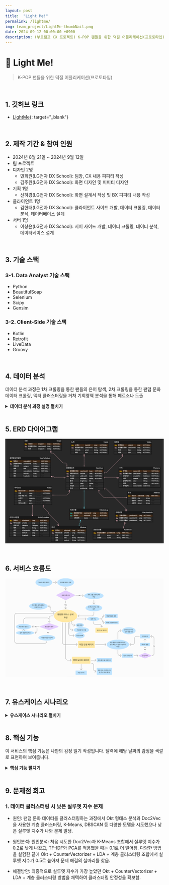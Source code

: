 ```yaml
---
layout: post
title:  "Light Me!"
permalink: /lightme/
img: team_project/LightMe-thumbNail.png
date: 2024-09-12 00:00:00 +0900
description: (부트캠프 CX 프로젝트) K-POP 팬들을 위한 덕질 어플리케이션(프로토타입)
---
```


# :pushpin: Light Me!
> K-POP 팬들을 위한 덕질 어플리케이션(프로토타입)

<br>

## 1. 깃허브 링크
- [LightMe](https://github.com/kimgusxo/CX_TFIsland){: target="_blank"}

<br>

## 2. 제작 기간 & 참여 인원
- 2024년 8월 21일 ~ 2024년 9월 12일
- 팀 프로젝트
- 디자인 2명
  - 민희원(LG전자 DX School): 팀장, CX 내용 피피티 작성
  - 김주원(LG전자 DX School): 화면 디자인 및 피피티 디자인
- 기획 1명
  - 신하경(LG전자 DX School): 화면 설계서 작성 및 BX 피피티 내용 작성
- 클라이언트 1명
  - 김현태(LG전자 DX School): 클라이언트 사이드 개발, 데이터 크롤링, 데이터 분석, 데이터베이스 설계
- 서버 1명
  - 이창윤(LG전자 DX School): 서버 사이드 개발, 데이터 크롤링, 데이터 분석, 데이터베이스 설계

<br>

## 3. 기술 스택
### 3-1. Data Analyst 기술 스택
- Python
- BeautifulSoap
- Selenium
- Scipy
- Gensim

### 3-2. Client-Side 기술 스택
- Kotlin
- Retrofit
- LiveData
- Groovy

<br>

## 4. 데이터 분석
데이터 분석 과정은 1차 크롤링을 통한 팬들의 은어 탐색, 2차 크롤링을 통한 팬덤 문화 데이터 크롤링,
액터 클러스터링을 거쳐 기회영역 분석을 통해 페르소나 도출

<details>
<summary><b>데이터 분석 과정 설명 펼치기</b></summary>
<div markdown="1">

### 4-1. 1차 크롤링
<details>

<summary>
  <b>1차 크롤링 펼치기</b>

</summary>

<div markdown="1">

![FirstCrawling1](../assets/img/team_project/LightMe-Crawling1-1.png)
- 팬덤 문화는 폐쇄적이라 데이터에 팬들이 사용하는 은어가 많이 분포되어있음. 따라서 직접 원문들을 확인하여 은어를 정리하여 크롤링 진행

![FirstCrawling2](../assets/img/team_project/LightMe-Crawling1-2.png)
- 크롤링을 진행한 뒤 팬덤 문화는 크게 4가지로 구분되었고 그 중 가장 데이터의 양이 많던 굿즈 문화에 타겟팅함

</div>
</details>

### 4-2. 2차 크롤링
<details>

<summary>
  <b>2차 크롤링 펼치기</b>
</summary>

<div markdown="1">

![SecondCrawling](../assets/img/team_project/LightMe-Crawling2.png)
- 굿즈 문화를 깊이있게 이해하기 위해 굿즈 물품을 키워드로 사용하여 2차 크롤링을 진행하여 2만개의 데이터 확보

</div>
</details>

### 4-3. 1차 액션 클러스터링
<details>

<summary>
  <b>1차 액션 클러스터링 펼치기</b>
</summary>

<div markdown="1">

![FirstActionClustering](../assets/img/team_project/LightMe-ActorClustering1.png)
- 2만개의 데이터 중 광고성 글과 의미없는 글, 짧은 글 등을 필터링하여 13,000개의 데이터로 정리하였고 클러스터링을 진행

</div>

</details>

### 4-4. 1차 액션 토픽 분석
<details>

<summary>
  <b>1차 액션 토픽 분석 펼치기</b>
</summary>

<div markdown="1">

![FirstActionTopicAnalysis](../assets/img/team_project/LightMe-ActorTopic1.png)
- 클러스터링된 액터들을 LDA 토픽 분석을 통해 액션을 도출하고 기회영역분석을 진행하여 중요도/만족도 영역에 Actor0이 대부분 분포하고 있는 것을 확인

</div>
</details>

### 4-5. 2차 액션 클러스터링
<details>

<summary>
  <b>2차 액션 클러스터링 펼치기</b>
</summary>

<div markdown="1">

![SecondActionClustering](../assets/img/team_project/LightMe-ActorClustering2.png)
- Actor0의 행동을 더 깊이 이해하기 위해 2차 클러스터링을 진행

</div>
</details>

### 4-6. 2차 액션 토픽 분석
<details>

<summary>
  <b>2차 액션 토픽 분석 펼치기</b>
</summary>

<div markdown="1">

![SecondActionTopicAnalysis](../assets/img/team_project/LightMe-ActorTopic2.png)
- 각 액터별로 17개의 액션을 도출함
![SecondActionOpportunity](../assets/img/team_project/LightMe-SecondActionOpportunity.png)
- 액션 중 기회영역에 포착된 액션 3개를 타겟팅

</div>
</details>

### 4-7. 페르소나 도출
<details>

<summary>
  <b>페르소나 도출 펼치기</b>
</summary>

<div markdown="1">

![Persona](../assets/img/team_project/LightMe-Persona.png)
- 타겟 액션을 분석하여 페르소나를 도출함

</div>
</details>

</div>
</details>

<br>

## 5. ERD 다이어그램
![ERD Diagram](../assets/img/team_project/LightMe-ERDDiagram.png)

<br>

## 6. 서비스 흐름도
![ServiceFlow](../assets/img/team_project/LightMe-ServiceFlow.png)

<br>

## 7. 유스케이스 시나리오
<details>
  <summary><b>유스케이스 시나리오 펼치기</b></summary>
<div markdown="1">

### 7-1. 계정 유스케이스 시나리오
<details>
<summary>
  <b>계정 유스케이스 시나리오 보기</b>
</summary>

<div markdown="1">

![UseCase1](../assets/img/team_project/LightMe-UseCase1.png)

</div>
</details>

### 7-2. 설정 유스케이스 시나리오
<details>

<summary>
  <b>설정 유스케이스 시나리오 보기</b>
</summary>

<div markdown="1">

![UseCase2](../assets/img/team_project/LightMe-UseCase2.png)

</div>
</details>

### 7-3. 덕질 유스케이스 시나리오
<details>

<summary>
  <b>덕질 유스케이스 시나리오 보기</b>
</summary>

<div markdown="1">

![UseCase3](../assets/img/team_project/LightMe-UseCase3.png)

</div>
</details>

### 7-4. 팬덤 유스케이스 시나리오
<details>

<summary>
  <b>팬덤 유스케이스 시나리오 보기</b>
</summary>

<div markdown="1">

![UseCase4](../assets/img/team_project/LightMe-UseCase4.png)

</div>
</details>

</div>
</details>

<br>

## 8. 핵심 기능
이 서비스의 핵심 기능은 나만의 감정 일기 작성입니다.
달력에 해당 날짜의 감정을 색깔로 표현하여 보여줍니다.

<details>
<summary><b>핵심 기능 펼치기</b></summary>
<div markdown="1">

### 8-1. 메인 페이지
<details>

<summary>
  <b>메인 페이지 보기</b>
</summary>

<div markdown="1">

![Page1](../assets/img/team_project/LightMe-Page1.png)
- 본인의 정보와 최애그룹의 가장 빠른 일정을 보여준다.

</div>
</details>

### 8-2. 설정 페이지
<details>

<summary>
  <b>설정 페이지 보기</b>
</summary>

<div markdown="1">

![Page2](../assets/img/team_project/LightMe-Page2.png)
- 나의 정보를 설정하는 페이지이다.

</div>
</details>

### 8-3. 덕질 인생 페이지
<details>

<summary>
  <b>덕질 인생 페이지 보기</b>
</summary>

<div markdown="1">

![Page3](../assets/img/team_project/LightMe-Page3.png)
- 일정달력에서는 최애 그룹의 일정들을 캘린더에 표시하고 캘린더를 터치하여 상세 일정을 확인하고 감정달력에서는 녹음 버튼을 눌러 오늘의 일기를 기록하고 일기 내용을 통해 감정 구슬을 생성하여 색상 별로 캘린더에 표시한다.

</div>
</details>

### 8-4. 팬덤 놀이터 페이지
<details>

<summary>
  <b>팬덤 놀이터 페이지 보기</b>
</summary>

<div markdown="1">

![Page4](../assets/img/team_project/LightMe-Page4.png)
- 최애 그룹을 설정한 사람들의 감정 통계를 차트 형태로 보여준다.

</div>
</details>

</div>
</details>

<br>

## 9. 문제점 회고
### 1. 데이터 클러스터링 시 낮은 실루엣 지수 문제
- 원인: 팬덤 문화 데이터를 클러스터링하는 과정에서 Okt 형태소 분석과 Doc2Vec을 사용한 계층 클러스터링, K-Means, DBSCAN 등 다양한 모델을 시도했으나 낮은 실루엣 지수가 나와 문제 발생.

- 원인분석: 원인분석: 처음 시도한 Doc2Vec과 K-Means 조합에서 실루엣 지수가 0.2로 낮게 나왔고, TF-IDF와 PCA를 적용했을 때는 0.1로 더 떨어짐. 다양한 방법을 실험한 끝에 Okt + CounterVectorizer + LDA + 계층 클러스터링 조합에서 실루엣 지수가 0.5로 높아져 문제 해결의 실마리를 찾음.

- 해결방안: 최종적으로 실루엣 지수가 가장 높았던 Okt + CounterVectorizer + LDA + 계층 클러스터링 방법을 채택하여 클러스터링 안정성을 확보함.
